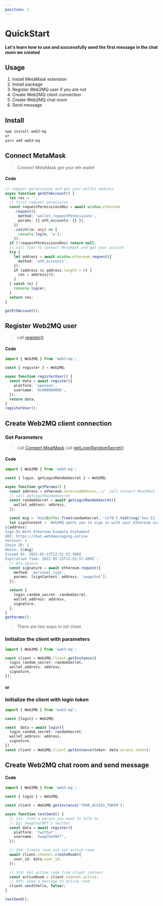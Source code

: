 ```yaml
---
position: 1
---
```


# QuickStart

**Let's learn how to use and successfully send the first message in the chat room we created**

## Usage

1. Install MetaMask extension
1. Install package
1. Register Web2MQ user if you are not
1. Create Web2MQ client connection
1. Create Web2MQ chat room
1. Send message

## Install

```bash
npm install web3-mq
or
yarn add web3-mq
```

## Connect MetaMask

> Connect MetaMask get your eth wallet

#### Code

```typescript
// request permissions and get your wallet address
async function getEthAccount() {
  let res = '';
  // first request permission
  const requestPermissionsRes = await window.ethereum
    .request({
      method: 'wallet_requestPermissions',
      params: [{ eth_accounts: {} }],
    })
    .catch((e: any) => {
      console.log(e, 'e');
    });
  if (!requestPermissionsRes) return null;
  // call func to connect MetaMask and get your account
  try {
    let address = await window.ethereum.request({
      method: 'eth_accounts',
    });
    if (address && address.length > 0) {
      res = address[0];
    }
  } catch (e) {
    console.log(e);
  }
  return res;
}

getEthAccount();
```

## Register Web2MQ user

> call [register()](/docs/Web3MQ-SDK/JS-SDK/utils/#register)

#### Code

```typescript
import { Web2MQ } from 'web3-mq';

const { register } = Web2MQ;

async function registerUser() {
  const data = await register({
    platform: 'opensea',
    username: '0x000000000',
  });
  return data;
}
registerUser();
```

## Create Web2MQ client connection

### Get Parameters

> call [Connect MeatMask](/docs/Web3MQ-SDK/JS-SDK/quickStart/#connect-metamask)
> call [getLoginRandomSecret()](/docs/Web3MQ-SDK/JS-SDK/utils/#getloginrandomsecret)

#### Code

```typescript
import { Web2MQ } from 'web3-mq';

const { login, getLoginRandomSecret } = Web2MQ;

async function getParams() {
  const address = ethereum.selectedAddress; //  call Connect MeatMask
  // call getLoginRandomSecret
  const randomSecret = await getLoginRandomSecret({
    wallet_address: address,
  });

  const msg = `0x${Buffer.from(randomSecret, 'utf8').toString('hex')}`;
  let signContent = `Web3MQ wants you to sign in with your Ethereum account:
${address}
Sign-In With Ethereum Example Statement
URI: https://chat.web3messaging.online
Version: 1
Chain ID: 1
Nonce: ${msg}
Issued At: 2022-05-23T12:52:57.500Z
Expiration Time: 2022-05-25T12:52:57.489Z`;
  // @ts-ignore
  const signature = await ethereum.request({
    method: 'personal_sign',
    params: [signContent, address, 'swapchat'],
  });

  return {
    login_random_secret: randomSecret,
    wallet_address: address,
    signature,
  };
}
getParams();
```

> There are two ways to init client

### Initialize the client with parameters

```typescript
import { Web2MQ } from 'web3-mq';

const client = Web2MQ.Client.getInstance({
  login_random_secret: randomSecret,
  wallet_address: address,
  signature,
});
```

#### or

### Initialize the client with login token

```typescript
import { Web2MQ } from "web3-mq";

const {login} = Web2MQ;

const  data = await login({
  login_random_secret: randomSecret,
  wallet_address: address,
  signature,
})
const client = Web2MQ.Client.getInstance(token: data.access_token);
```

## Create Web2MQ chat room and send message

#### Code

```typescript
import { Web2MQ } from 'web3-mq';

const { login } = Web2MQ;

const client = Web2MQ.getInstance('YOUR_ACCESS_TOKEN');

async function testSend() {
  // 1st: Find a person you want to talk to
  // Eg: SwapChatNFT's twitter
  const data = await register({
    platform: 'twitter',
    username: 'SwapChatNFT',
  });

  // 2nd: Create room and set avtive room
  await client.channel.createRoom({
    user_id: data.user_id,
  });

  // 3rd: Get active room from client context
  const activeRoom = client.channel.active;
  // 4th: send a message to active room
  client.send(hello, false);
}

testSend();
```
